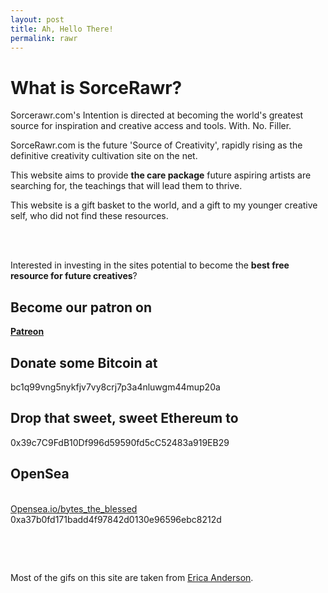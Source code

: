 ```yaml
---
layout: post
title: Ah, Hello There!
permalink: rawr
---
```


# What is SorceRawr?

Sorcerawr.com's Intention is directed at becoming the world's greatest source
for inspiration and creative access and tools. With. No. Filler.

SorceRawr.com is the future 'Source of Creativity',
rapidly rising as the definitive creativity cultivation site on the net.

This website aims to provide __the care package__
future aspiring artists are searching for, the teachings that will lead them to thrive.

This website is a gift basket to the world, and a gift to my younger creative self,
who did not find these resources.
<!--
This site will never be overloaded with content. As I reflect on the current content of the site, whatever is determined not to be critical information will eventually be removed.
<!-- As of the time of this writing, SorceRawr contains less than 20 main pages. As the amount of content scales, all personal projects I show on the site will be moved to one page. This is not a _blog_ or a news outlet in the sense that the information here aims to be timeless resources.
Inspired by anything on the site? Want to show some appreciation? -->
<br> <br>


Interested in investing in the sites potential to become the __best free resource for future creatives__?

## Become our patron on

__[Patreon](https://www.patreon.com/motibytes?fan_landing=true)__


## Donate some Bitcoin at

bc1q99vng5nykfjv7vy8crj7p3a4nluwgm44mup20a

## Drop that sweet, sweet Ethereum to

0x39c7C9FdB10Df996d59590fd5cC52483a919EB29


<h2>OpenSea </h2><br>
<a href="https://opensea.io/bytes_the_blessed">Opensea.io/bytes_the_blessed </a>  <br>
0xa37b0fd171badd4f97842d0130e96596ebc8212d <br></p>

<p><br></p>

<br>

Most of the gifs on this site are taken from [Erica Anderson](https://ericaofanderson.tumblr.com/).


<!--
Follow on Instagram: coming soon

Follow on Twitter: @GnopticThe -->

<script type="application/ld+json">
{
  "@context": "https://schema.org",
  "@type": "Organization",
  "name" : "SorceRawr.com",  
  "url": "http://sorcerawr.com/rawr.html",
  "logo": "http://www.sorcerawr.com/img/logo.png"
}
</script>

<!-- find her companys website and her ld json tag that goes with it too. -->

